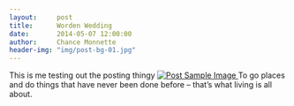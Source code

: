 ```yaml
---
layout:     post
title:      Worden Wedding
date:       2014-05-07 12:00:00
author:     Chance Monnette
header-img: "img/post-bg-01.jpg"
---
```


<p>This is me testing out the posting thingy
<a href="{{ site.baseurl }}/worden/warden_wedding_2034.jpg">
    <img src="{{ site.baseurl }}/worden/warden_wedding_2034.jpg" alt="Post Sample Image">
</a>
<span class="caption text-muted">To go places and do things that have never been done before – that’s what living is all about.</span>

</p>